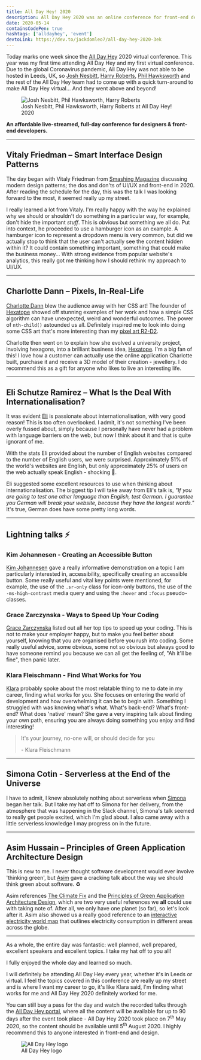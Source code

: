 ```yaml
---
title: All Day Hey! 2020
description: All Day Hey 2020 was an online conference for front-end developers and designers and I thought it was fantastic and educational!
date: 2020-05-14
containsCodePen: true
hashtags: ['alldayhey', 'event']
devtoLink: https://dev.to/jackdomleo7/all-day-hey-2020-3ek
---
```


Today marks one week since the [All Day Hey](https://alldayhey.com) <time datetime="2020">2020</time> virtual conference. This year was my first time attending All Day Hey and my first virtual conference. Due to the global Coronavirus pandemic, All Day Hey was not able to be hosted in Leeds, UK, so [Josh Nesbitt](https://twitter.com/joshnesbitt), [Harry Roberts](https://twitter.com/csswizardry), [Phil Hawksworth](https://twitter.com/philhawksworth) and the rest of the All Day Hey team had to come up with a quick turn-around to make All Day Hey virtual... And they went above and beyond!

<figure>
  <img src="/blog/all-day-hey-2020/alldayhey.png" alt="Josh Nesbitt, Phil Hawksworth, Harry Roberts" />
  <figcaption>Josh Nesbitt, Phil Hawksworth, Harry Roberts at All Day Hey! 2020</figcaption>
</figure>

**An affordable live-streamed, full-day conference for designers &amp; front-end developers.**

---

## Vitaly Friedman – Smart Interface Design Patterns

The day began with Vitaly Friedman from [Smashing Magazine](https://www.smashingmagazine.com) discussing modern design patterns; the dos and don'ts of UI/UX and front-end in 2020. After reading the schedule for the day, this was the talk I was looking forward to the most, it seemed really up my street.

I really learned a lot from Vitaly. I'm really happy with the way he explained why we should or shouldn't do something in a particular way, for example, don't hide the important _stuff_. This is obvious but something we all do. Put into context, he proceeded to use a hamburger icon as an example. A hamburger icon to represent a dropdown menu is very common, but did we actually stop to think that the user can't actually see the content hidden within it? It could contain something important, something that could make the business money... With strong evidence from popular website's analytics, this really got me thinking how I should rethink my approach to UI/UX.

---

## Charlotte Dann – Pixels, In-Real-Life

[Charlotte Dann](https://charlottedann.com) blew the audience away with her CSS art! The founder of [Hexatope](https://hexatope.io) showed off stunning examples of her work and how a simple CSS algorithm can have unexpected, weird and wonderful outcomes. The power of `nth-child()` astounded us all. Definitely inspired me to look into doing some CSS art that's more interesting than my [pixel art R2-D2](https://codepen.io/JackDomleo/pen/ZEEqdxy).

<codepen user="pouretrebelle" slug-hash="bPWvNp" pen-title="nth-child Art"></codepen>

Charlotte then went on to explain how she evolved a university project, involving hexagons, into a brilliant business idea, [Hexatope](https://hexatope.io). I'm a big fan of this! I love how a customer can actually use the online application Charlotte built, purchase it and receive a 3D model of their creation - jewellery. I do recommend this as a gift for anyone who likes to live an interesting life.

---

## Eli Schutze Ramirez – What Is the Deal With Internationalisation?

It was evident [Eli](https://twitter.com/elibelly) is passionate about internationalisation, with very good reason! This is too often overlooked. I admit, it's not something I've been overly fussed about, simply because I personally have never had a problem with language barriers on the web, but now I think about it and that is quite ignorant of me.

With the stats Eli provided about the number of English websites compared to the number of English users, we were surprised. Approximately 51% of the world's websites are English, but only approximately 25% of users on the web actually speak English - shocking 🤯.

Eli suggested some excellent resources to use when thinking about internationalisation. The biggest tip I will take away from Eli's talk is, _"If you are going to test one other language than English, test German. I guarantee you German will break your website, because they have the longest words."_ It's true, German does have some pretty long words.

---

## Lightning talks ⚡

### Kim Johannesen - Creating an Accessible Button

[Kim Johannesen](https://twitter.com/therealkimblim) gave a really informative demonstration on a topic I am particularly interested in, accessibility, specifically creating an accessible button. Some really useful and vital key points were mentioned, for example, the use of the `.sr-only` class for icon-only buttons, the use of the `-ms-high-contrast` media query and using the `:hover` and `:focus` pseudo-classes.

<codepen user="kimblim" slug-hash="rNVgLor" pen-title="Accessible button 06"></codepen>

### Grace Zarczynska - Ways to Speed Up Your Coding

[Grace Zarczynska](https://twitter.com/grace_inspace) listed out all her top tips to speed up your coding. This is not to make your employer happy, but to make you feel better about yourself, knowing that you are organised before you rush into coding. Some really useful advice, some obvious, some not so obvious but always good to have someone remind you because we can all get the feeling of, "Ah it'll be fine", then panic later.

### Klara Fleischmann - Find What Works for You

[Klara](https://twitter.com/KlaraMiffili) probably spoke about the most relatable thing to me to date in my career, finding what works for you. She focuses on entering the world of development and how overwhelming it can be to begin with. Something I struggled with was knowing what's what. What's back-end? What's front-end? What does 'native' mean? She gave a very inspiring talk about finding your own path, ensuring you are always doing something you enjoy and find interesting!

> It's your journey, no-one will, or should decide for you
>
> <span>- Klara Fleischmann</span>

---

## Simona Cotin - Serverless at the End of the Universe

I have to admit, I knew absolutely nothing about serverless when [Simona](https://twitter.com/simona_cotin) began her talk. But I take my hat off to Simona for her delivery, from the atmosphere that was happening in the Slack channel, Simona's talk seemed to really get people excited, which I'm glad about. I also came away with a little serverless knowledge I may progress on in the future.

---

## Asim Hussain – Principles of Green Application Architecture Design

This is new to me. I never thought software development would ever involve 'thinking green', but [Asim](https://twitter.com/jawache) gave a cracking talk about the way we should think green about software. ♻

Asim references [The Climate Fix](https://theclimatefix.com) and the [Principles of Green Application Architecture Design](https://www.conserve-energy-future.com/materials-used-and-principles-green-architecture.php), which are two very useful references we **all** could use with taking note of. After all, we only have one planet (so far), so let's look after it. Asim also showed us a really good reference to an [interactive electricity world map](https://www.electricitymap.org/map) that outlines electricity consumption in different areas across the globe.

---

As a whole, the entire day was fantastic: well planned, well prepared, excellent speakers and excellent topics. I take my hat off to you all!

I fully enjoyed the whole day and learned so much.

I will definitely be attending All Day Hey every year, whether it's in Leeds or virtual. I feel the topics covered in this conference are really up my street and is where I want my career to go, it's like Klara said, I'm finding what works for me and All Day Hey 2020 definitely worked for me.

You can still buy a pass for the day and watch the recorded talks through the [All Day Hey portal](https://alldayhey.com/live), where all the content will be available for up to 90 days after the event took place - All Day Hey 2020 took place on <time datetime="2020-05-07">7<sup>th</sup> May 2020</time>, so the content should be available until <time datetime="2020-08-05">5<sup>th</sup> August 2020</time>. I highly recommend this to anyone interested in front-end and design.

<figure>
  <img src="/blog/all-day-hey-2020/alldayhey-logo.jpg" alt="All Day Hey logo" />
  <figcaption>All Day Hey logo</figcaption>
</figure>